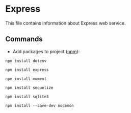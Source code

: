 # Express

This file contains information about Express web service.

## Commands

- Add packages to project ([npm](https://www.npmjs.com/)):

`npm install dotenv`

`npm install express`

`npm install moment`

`npm install sequelize`

`npm install sqlite3`

`npm install --save-dev nodemon`
